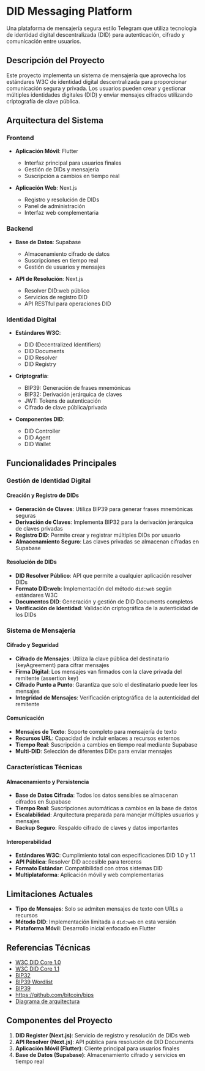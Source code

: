 # DID Messaging Platform

Una plataforma de mensajería segura estilo Telegram que utiliza tecnología de identidad digital descentralizada (DID) para autenticación, cifrado y comunicación entre usuarios.

## Descripción del Proyecto

Este proyecto implementa un sistema de mensajería que aprovecha los estándares W3C de identidad digital descentralizada para proporcionar comunicación segura y privada. Los usuarios pueden crear y gestionar múltiples identidades digitales (DID) y enviar mensajes cifrados utilizando criptografía de clave pública.

## Arquitectura del Sistema

### Frontend
- **Aplicación Móvil**: Flutter
  - Interfaz principal para usuarios finales
  - Gestión de DIDs y mensajería
  - Suscripción a cambios en tiempo real

- **Aplicación Web**: Next.js
  - Registro y resolución de DIDs
  - Panel de administración
  - Interfaz web complementaria

### Backend
- **Base de Datos**: Supabase
  - Almacenamiento cifrado de datos
  - Suscripciones en tiempo real
  - Gestión de usuarios y mensajes

- **API de Resolución**: Next.js
  - Resolver DID:web público
  - Servicios de registro DID
  - API RESTful para operaciones DID

### Identidad Digital
- **Estándares W3C**:
  - DID (Decentralized Identifiers)
  - DID Documents
  - DID Resolver
  - DID Registry

- **Criptografía**:
  - BIP39: Generación de frases mnemónicas
  - BIP32: Derivación jerárquica de claves
  - JWT: Tokens de autenticación
  - Cifrado de clave pública/privada

- **Componentes DID**:
  - DID Controller
  - DID Agent
  - DID Wallet

## Funcionalidades Principales

### Gestión de Identidad Digital

#### Creación y Registro de DIDs
- **Generación de Claves**: Utiliza BIP39 para generar frases mnemónicas seguras
- **Derivación de Claves**: Implementa BIP32 para la derivación jerárquica de claves privadas
- **Registro DID**: Permite crear y registrar múltiples DIDs por usuario
- **Almacenamiento Seguro**: Las claves privadas se almacenan cifradas en Supabase

#### Resolución de DIDs
- **DID Resolver Público**: API que permite a cualquier aplicación resolver DIDs
- **Formato DID:web**: Implementación del método `did:web` según estándares W3C
- **Documentos DID**: Generación y gestión de DID Documents completos
- **Verificación de Identidad**: Validación criptográfica de la autenticidad de los DIDs

### Sistema de Mensajería

#### Cifrado y Seguridad
- **Cifrado de Mensajes**: Utiliza la clave pública del destinatario (keyAgreement) para cifrar mensajes
- **Firma Digital**: Los mensajes van firmados con la clave privada del remitente (assertion key)
- **Cifrado Punto a Punto**: Garantiza que solo el destinatario puede leer los mensajes
- **Integridad de Mensajes**: Verificación criptográfica de la autenticidad del remitente

#### Comunicación
- **Mensajes de Texto**: Soporte completo para mensajería de texto
- **Recursos URL**: Capacidad de incluir enlaces a recursos externos
- **Tiempo Real**: Suscripción a cambios en tiempo real mediante Supabase
- **Multi-DID**: Selección de diferentes DIDs para enviar mensajes

### Características Técnicas

#### Almacenamiento y Persistencia
- **Base de Datos Cifrada**: Todos los datos sensibles se almacenan cifrados en Supabase
- **Tiempo Real**: Suscripciones automáticas a cambios en la base de datos
- **Escalabilidad**: Arquitectura preparada para manejar múltiples usuarios y mensajes
- **Backup Seguro**: Respaldo cifrado de claves y datos importantes

#### Interoperabilidad
- **Estándares W3C**: Cumplimiento total con especificaciones DID 1.0 y 1.1
- **API Pública**: Resolver DID accesible para terceros
- **Formato Estándar**: Compatibilidad con otros sistemas DID
- **Multiplataforma**: Aplicación móvil y web complementarias

## Limitaciones Actuales

- **Tipo de Mensajes**: Solo se admiten mensajes de texto con URLs a recursos
- **Método DID**: Implementación limitada a `did:web` en esta versión
- **Plataforma Móvil**: Desarrollo inicial enfocado en Flutter

## Referencias Técnicas

- [W3C DID Core 1.0](https://www.w3.org/TR/did-1.0/#did-documents)
- [W3C DID Core 1.1](https://www.w3.org/TR/did-1.1/)
- [BIP32](https://github.com/bitcoin/bips/tree/master/bip-0032)
- [BIP39 Wordlist](https://www.blockplate.com/pages/bip-39-wordlist?srsltid=AfmBOop6zOXNZnkOidJjAmBQt35_0DyzJaj4efF5WndihlNW4MggcKvc)
- [BIP39](https://github.com/bitcoin/bips/tree/master/bip-0039)
- https://github.com/bitcoin/bips
- [Diagrama de arquitectura](https://lucid.app/lucidchart/3acc4e8e-ff65-4c33-ac4f-59e7ce0b62d2/edit?viewport_loc=-69%2C-180%2C1609%2C1139%2C0_0&invitationId=inv_e06e3ff8-e52b-45e1-93e5-3571a5e50f9a)

## Componentes del Proyecto

1. **DID Register (Next.js)**: Servicio de registro y resolución de DIDs web
2. **API Resolver (Next.js)**: API pública para resolución de DID Documents  
3. **Aplicación Móvil (Flutter)**: Cliente principal para usuarios finales
4. **Base de Datos (Supabase)**: Almacenamiento cifrado y servicios en tiempo real